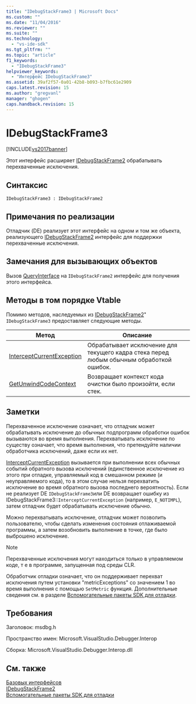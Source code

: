 ```yaml
---
title: "IDebugStackFrame3 | Microsoft Docs"
ms.custom: ""
ms.date: "11/04/2016"
ms.reviewer: ""
ms.suite: ""
ms.technology: 
  - "vs-ide-sdk"
ms.tgt_pltfrm: ""
ms.topic: "article"
f1_keywords: 
  - "IDebugStackFrame3"
helpviewer_keywords: 
  - "Интерфейс IDebugStackFrame3"
ms.assetid: 39af2f57-0a01-42b8-b093-b7fbc61e2909
caps.latest.revision: 15
ms.author: "gregvanl"
manager: "ghogen"
caps.handback.revision: 15
---
```

# IDebugStackFrame3
[!INCLUDE[vs2017banner](../../../code-quality/includes/vs2017banner.md)]

Этот интерфейс расширяет [IDebugStackFrame2](../../../extensibility/debugger/reference/idebugstackframe2.md) обрабатывать перехваченные исключения.  
  
## Синтаксис  
  
```  
IDebugStackFrame3 : IDebugStackFrame2  
```  
  
## Примечания по реализации  
 Отладчик \(DE\) реализует этот интерфейс на одном и том же объекта, реализующего [IDebugStackFrame2](../../../extensibility/debugger/reference/idebugstackframe2.md) интерфейс для поддержки перехваченные исключения.  
  
## Замечания для вызывающих объектов  
 Вызов [QueryInterface](/visual-cpp/atl/queryinterface) на  `IDebugStackFrame2` интерфейс для получения этого интерфейса.  
  
## Методы в том порядке Vtable  
 Помимо методов, наследуемых из [IDebugStackFrame2](../../../extensibility/debugger/reference/idebugstackframe2.md)"  `IDebugStackFrame3` предоставляет следующие методы.  
  
|Метод|Описание|  
|-----------|--------------|  
|[InterceptCurrentException](../../../extensibility/debugger/reference/idebugstackframe3-interceptcurrentexception.md)|Обрабатывает исключение для текущего кадра стека перед любым обычным обработкой ошибок.|  
|[GetUnwindCodeContext](../../../extensibility/debugger/reference/idebugstackframe3-getunwindcodecontext.md)|Возвращает контекст кода очистки было произойти, если стек.|  
  
## Заметки  
 Перехваченное исключение означает, что отладчик может обрабатывать исключение до обычных подпрограмм обработки ошибок вызываются во время выполнения.  Перехватывать исключение по существу означает, что время выполнения, что претендуйте наличии обработчика исключений, даже если их нет.  
  
 [InterceptCurrentException](../../../extensibility/debugger/reference/idebugstackframe3-interceptcurrentexception.md) вызывается при выполнении всех обычных событий обратного вызова исключений \(единственное исключение из этого при отладке, управляемый код в смешанном режиме \(и неуправляемого кода\), то в этом случае нельзя перехватить исключение во время обратного вызова последнего вероятность\).  Если не реализует DE `IDebugStackFrame3`или DE возвращает ошибку из IDebugStackFrame3::`InterceptCurrentException` \(например,  `E_NOTIMPL`\), затем отладчик будет обрабатывать исключение обычно.  
  
 Можно перехватывать исключение, отладчик может позволить пользователю, чтобы сделать изменения состояния отлаживаемой программы, а затем возобновить выполнение в точке, где было выброшено исключение.  
  
> [!NOTE]
>  Перехваченные исключения могут находиться только в управляемом коде, т е в программе, запущенная под среды CLR.  
  
 Обработчик отладки означает, что он поддерживает перехват исключения путем установки "metricExceptions" со значением 1 во время выполнения с помощью `SetMetric` функция.  Дополнительные сведения см. в разделе [Вспомогательные пакеты SDK для отладки](../../../extensibility/debugger/reference/sdk-helpers-for-debugging.md).  
  
## Требования  
 Заголовок: msdbg.h  
  
 Пространство имен: Microsoft.VisualStudio.Debugger.Interop  
  
 Сборка: Microsoft.VisualStudio.Debugger.Interop.dll  
  
## См. также  
 [Базовых интерфейсов](../../../extensibility/debugger/reference/core-interfaces.md)   
 [IDebugStackFrame2](../../../extensibility/debugger/reference/idebugstackframe2.md)   
 [Вспомогательные пакеты SDK для отладки](../../../extensibility/debugger/reference/sdk-helpers-for-debugging.md)